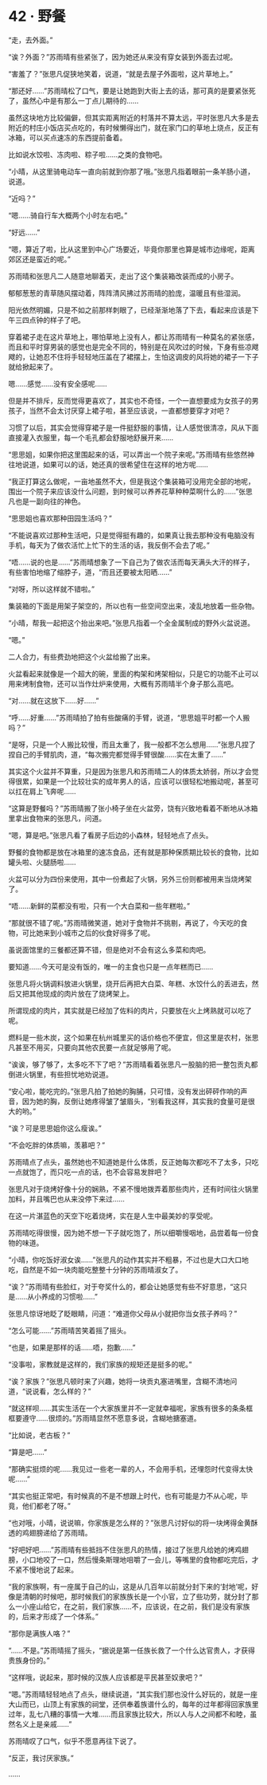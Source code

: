 # 42 · 野餐

“走，去外面。”

“诶？外面？”苏雨晴有些紧张了，因为她还从来没有穿女装到外面去过呢。

“害羞了？”张思凡促狭地笑着，说道，“就是去屋子外面啦，这片草地上。”

“那还好……”苏雨晴松了口气，要是让她跑到大街上去的话，那可真的是要紧张死了，虽然心中是有那么一丁点儿期待的……

虽然这块地方比较偏僻，但其实距离附近的村落并不算太远，平时张思凡大多是去附近的村庄小饭店买点吃的，有时候懒得出门，就在家门口的草地上烧点，反正有冰箱，可以买点速冻的东西提前备着。

比如说水饺啦、冻肉啦、粽子啦……之类的食物吧。

“小晴，从这里骑电动车一直向前就到你那了哦。”张思凡指着眼前一条羊肠小道，说道。

“近吗？”

“嗯……骑自行车大概两个小时左右吧。”

“好远……”

“嗯，算近了啦，比从这里到中心广场要近，毕竟你那里也算是城市边缘呢，距离郊区还是蛮近的呢。”

苏雨晴和张思凡二人随意地聊着天，走出了这个集装箱改装而成的小房子。

郁郁葱葱的青草随风摆动着，阵阵清风拂过苏雨晴的脸庞，温暖且有些湿润。

阳光依然明媚，只是不如之前那样刺眼了，已经渐渐地落了下去，看起来应该是下午三四点钟的样子了吧。

穿着裙子走在这片草地上，哪怕草地上没有人，都让苏雨晴有一种莫名的紧张感，而且和平时穿男装的感觉也是完全不同的，特别是在风吹过的时候，下身有些凉飕飕的，让她忍不住将手轻轻地压盖在了裙摆上，生怕这调皮的风将她的裙子一下子就给掀起来了。

嗯……感觉……没有安全感呢……

但是并不排斥，反而觉得更喜欢了，其实也不奇怪，一个一直想要成为女孩子的男孩子，当然不会太讨厌穿上裙子啦，甚至应该说，一直都想要穿才对吧？

习惯了以后，其实会觉得穿裙子是一件挺舒服的事情，让人感觉很清凉，风从下面直接灌入衣服里，每一个毛孔都会舒服地舒展开来……

“思思姐，如果你把这里围起来的话，可以弄出一个院子来呢。”苏雨晴有些悠然神往地说道，如果可以的话，她还真的很希望住在这样的地方呢……

“我正打算这么做呢，一亩地虽然不大，但是我这个集装箱可没用完全部的地呢，围出一个院子来应该没什么问题，到时候可以养养花草种种菜啊什么的……”张思凡也是一副向往的神色。

“思思姐也喜欢那种田园生活吗？”

“不能说喜欢过那种生活吧，只是觉得挺有趣的，如果真让我去那种没有电脑没有手机，每天为了做农活忙上忙下的生活的话，我反倒不会去了呢。”

“唔……说的也是……”苏雨晴想象了一下自己为了做农活而每天满头大汗的样子，有些害怕地缩了缩脖子，道，“而且还要被太阳晒……”

“对呀，所以这样就不错啦。”

集装箱的下面是用架子架空的，所以也有一些空间空出来，凌乱地放着一些杂物。

“小晴，帮我一起把这个抬出来吧。”张思凡指着一个全金属制成的野外火盆说道。

“嗯。”

二人合力，有些费劲地把这个火盆给搬了出来。

火盆看起来就像是一个超大的碗，里面的构架和烤架相似，只是它的功能不止可以用来烤制食物，还可以当作灶炉来使用，大概有苏雨晴半个身子那么高吧。

“对……就在这放下……好……”

“呼……好重……”苏雨晴拍了拍有些酸痛的手臂，说道，“思思姐平时都一个人搬吗？”

“是呀，只是一个人搬比较慢，而且太重了，我一般都不怎么想用……”张思凡捏了捏自己的手臂肌肉，道，“每次搬完都觉得手臂很酸……实在太重了……”

其实这个火盆并不算重，只是因为张思凡和苏雨晴二人的体质太娇弱，所以才会觉得很累，如果是一个比较壮实的成年男人的话，应该可以很轻松地搬动呢，甚至可以扛在肩上飞奔呢……

“这算是野餐吗？”苏雨晴搬了张小椅子坐在火盆旁，饶有兴致地看着不断地从冰箱里拿出食物来的张思凡，问道。

“嗯，算是吧。”张思凡看了看房子后边的小森林，轻轻地点了点头。

野餐的食物都是放在冰箱里的速冻食品，还有就是那种保质期比较长的食物，比如罐头啦、火腿肠啦……

火盆可以分为四份来使用，其中一份煮起了火锅，另外三份则都被用来当烧烤架了。

“唔……新鲜的菜都没有啦，只有一个大白菜和一些年糕啦。”

“那就很不错了呢。”苏雨晴微笑道，她对于食物并不挑剔，再说了，今天吃的食物，可比她来到小城市之后的伙食好得多了呢。

虽说面馆里的三餐都还算不错，但是绝对不会有这么多菜和肉吧。

要知道……今天可是没有饭的，唯一的主食也只是一点年糕而已……

张思凡将火锅调料放进火锅里，烧开后再把大白菜、年糕、水饺什么的丢进去，然后又把其他现成的肉片放在了烧烤架上。

所谓现成的肉片，其实就是已经加了佐料的肉片，只要放在火上烤熟就可以吃了呢。

燃料是一些木炭，这个如果在杭州城里买的话价格也不便宜，但这里是农村，张思凡甚至不用买，只要向其他农民要一点就足够用了呢。

“诶诶，够了够了，太多吃不下了吧？”苏雨晴看着张思凡一股脑的把一整包贡丸都倒进火锅里，有些担忧地劝说道。

“安心啦，能吃完的。”张思凡拍了拍她的胸脯，只可惜，没有发出砰砰作响的声音，因为她的胸，反倒让她疼得皱了皱眉头，“别看我这样，其实我的食量可是很大的哟。”

“诶？可是思思姐你这么瘦诶。”

“不会吃胖的体质嘛，羡慕吧？”

苏雨晴点了点头，虽然她也不知道她是什么体质，反正她每次都吃不了太多，只吃一点就饱了，而只吃一点的话，也不会容易发胖吧？

张思凡对于烧烤好像十分的娴熟，不紧不慢地拨弄着那些肉片，还有时间往火锅里加料，并且嘴巴也从来没停下来过……

在这一片湛蓝色的天空下吃着烧烤，实在是人生中最美妙的享受呢。

苏雨晴吃得很慢，因为她不想一下子就吃饱了，所以细嚼慢咽地，品尝着每一份食物的味道。

“小晴，你吃饭好淑女诶……”张思凡的动作其实并不粗暴，不过也是大口大口地吃，自然是不如一块肉能吃整整十分钟的苏雨晴淑女了。

“诶？”苏雨晴有些脸红，对于夸奖什么的，都会让她感觉有些不好意思，“这只是……从小养成的习惯啦……”

张思凡惊讶地眨了眨眼睛，问道：“难道你父母从小就把你当女孩子养吗？”

“怎么可能……”苏雨晴苦笑着摇了摇头。

“也是，如果是那样的话……唔，抱歉……”

“没事啦，家教就是这样的，我们家族的规矩还是挺多的呢。”

“诶？家族？”张思凡顿时来了兴趣，她将一块贡丸塞进嘴里，含糊不清地问道，“说说看，怎么样的？”

“就这样呗……其实生活在一个大家族里并不一定就幸福呢，家族有很多的条条框框要遵守……很烦的。”苏雨晴显然不愿意多说，含糊地搪塞道。

“比如说，老古板？”

“算是吧……”

“那确实挺烦的呢……我见过一些老一辈的人，不会用手机，还埋怨时代变得太快呢……”

“其实也挺正常吧，有时候真的不是不想跟上时代，也有可能是力不从心呢，毕竟，他们都老了呀。”

“也对哦，小晴，说说嘛，你家族是怎么样的？”张思凡讨好似的将一块烤得金黄酥透的鸡翅膀递给了苏雨晴。

“好吧好吧……”苏雨晴有些抵挡不住张思凡的热情，接过了张思凡给她的烤鸡翅膀，小口地咬了一口，然后慢条斯理地咀嚼了一会儿，等嘴里的食物都吃完后，才不紧不慢地说了起来。

“我的家族啊，有一座属于自己的山，这是从几百年以前就分封下来的‘封地’呢，好像是清朝的时候吧，那时候我们的家族族长是一个小官，立了些功劳，就分封了那么一小座山给它，在之前，我们家族……不，应该说，在之前，我们是没有家族的，后来才形成了一个体系。”

“那你是满族人咯？”

“……不是。”苏雨晴摇了摇头，“据说是第一任族长救了一个什么达官贵人，才获得贵族身份的。”

“这样哦，说起来，那时候的汉族人应该都是平民甚至奴隶吧？”

“嗯。”苏雨晴轻轻地点了点头，继续说道，“其实我们那也没什么好玩的，就是一座大山而已，山顶上有家族的祠堂，还供奉着族谱什么的，每年的过年都得回家族里过年，乱七八糟的事情一大堆……而且家族比较大，所以人与人之间都不和睦，虽然名义上是亲戚……”

苏雨晴叹了口气，似乎不愿意再往下说了。

“反正，我讨厌家族。”

……
